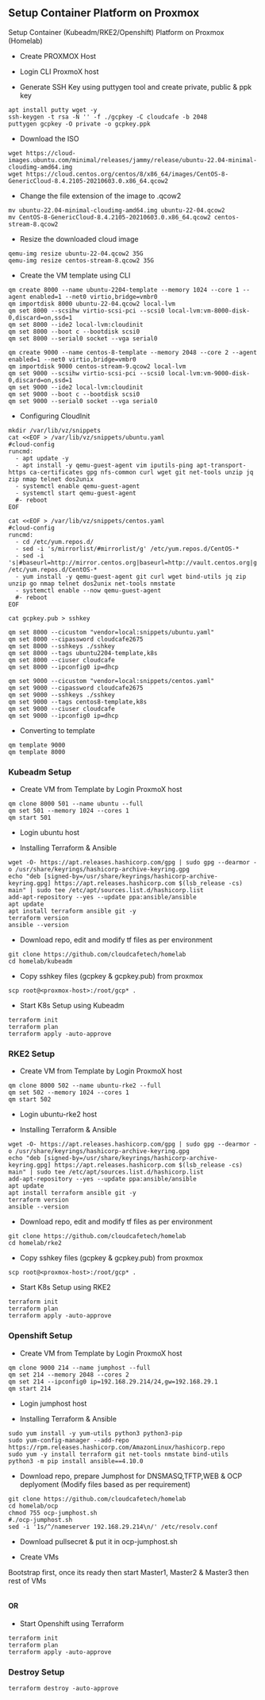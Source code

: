 ## Setup Container Platform on Proxmox
Setup Container (Kubeadm/RKE2/Openshift) Platform on Proxmox (Homelab)

- Create PROXMOX Host

- Login CLI ProxmoX host

- Generate SSH Key using puttygen tool and create private, public & ppk key

```
apt install putty wget -y
ssh-keygen -t rsa -N '' -f ./gcpkey -C cloudcafe -b 2048
puttygen gcpkey -O private -o gcpkey.ppk
```
- Download the ISO 

```
wget https://cloud-images.ubuntu.com/minimal/releases/jammy/release/ubuntu-22.04-minimal-cloudimg-amd64.img
wget https://cloud.centos.org/centos/8/x86_64/images/CentOS-8-GenericCloud-8.4.2105-20210603.0.x86_64.qcow2
```

- Change the file extension of the image to .qcow2

```
mv ubuntu-22.04-minimal-cloudimg-amd64.img ubuntu-22-04.qcow2
mv CentOS-8-GenericCloud-8.4.2105-20210603.0.x86_64.qcow2 centos-stream-8.qcow2
```

- Resize the downloaded cloud image

```
qemu-img resize ubuntu-22-04.qcow2 35G
qemu-img resize centos-stream-8.qcow2 35G
```

- Create the VM template using CLI

```
qm create 8000 --name ubuntu-2204-template --memory 1024 --core 1 --agent enabled=1 --net0 virtio,bridge=vmbr0
qm importdisk 8000 ubuntu-22-04.qcow2 local-lvm
qm set 8000 --scsihw virtio-scsi-pci --scsi0 local-lvm:vm-8000-disk-0,discard=on,ssd=1
qm set 8000 --ide2 local-lvm:cloudinit
qm set 8000 --boot c --bootdisk scsi0
qm set 8000 --serial0 socket --vga serial0

qm create 9000 --name centos-8-template --memory 2048 --core 2 --agent enabled=1 --net0 virtio,bridge=vmbr0
qm importdisk 9000 centos-stream-9.qcow2 local-lvm
qm set 9000 --scsihw virtio-scsi-pci --scsi0 local-lvm:vm-9000-disk-0,discard=on,ssd=1
qm set 9000 --ide2 local-lvm:cloudinit
qm set 9000 --boot c --bootdisk scsi0
qm set 9000 --serial0 socket --vga serial0
```

- Configuring CloudInit

```
mkdir /var/lib/vz/snippets
cat <<EOF > /var/lib/vz/snippets/ubuntu.yaml
#cloud-config
runcmd:
  - apt update -y
  - apt install -y qemu-guest-agent vim iputils-ping apt-transport-https ca-certificates gpg nfs-common curl wget git net-tools unzip jq zip nmap telnet dos2unix
  - systemctl enable qemu-guest-agent
  - systemctl start qemu-guest-agent
  #- reboot
EOF

cat <<EOF > /var/lib/vz/snippets/centos.yaml
#cloud-config
runcmd:
  - cd /etc/yum.repos.d/
  - sed -i 's/mirrorlist/#mirrorlist/g' /etc/yum.repos.d/CentOS-*
  - sed -i 's|#baseurl=http://mirror.centos.org|baseurl=http://vault.centos.org|g' /etc/yum.repos.d/CentOS-*
  - yum install -y qemu-guest-agent git curl wget bind-utils jq zip unzip go nmap telnet dos2unix net-tools nmstate
  - systemctl enable --now qemu-guest-agent
  #- reboot
EOF

cat gcpkey.pub > sshkey

qm set 8000 --cicustom "vendor=local:snippets/ubuntu.yaml"
qm set 8000 --cipassword cloudcafe2675
qm set 8000 --sshkeys ./sshkey
qm set 8000 --tags ubuntu2204-template,k8s
qm set 8000 --ciuser cloudcafe
qm set 8000 --ipconfig0 ip=dhcp

qm set 9000 --cicustom "vendor=local:snippets/centos.yaml"
qm set 9000 --cipassword cloudcafe2675
qm set 9000 --sshkeys ./sshkey
qm set 9000 --tags centos8-template,k8s
qm set 9000 --ciuser cloudcafe
qm set 9000 --ipconfig0 ip=dhcp
```
- Converting to template

```
qm template 9000
qm template 8000
```

### Kubeadm Setup

- Create VM from Template by Login ProxmoX host

```
qm clone 8000 501 --name ubuntu --full
qm set 501 --memory 1024 --cores 1
qm start 501
```

- Login ubuntu host

- Installing Terraform & Ansible

```
wget -O- https://apt.releases.hashicorp.com/gpg | sudo gpg --dearmor -o /usr/share/keyrings/hashicorp-archive-keyring.gpg
echo "deb [signed-by=/usr/share/keyrings/hashicorp-archive-keyring.gpg] https://apt.releases.hashicorp.com $(lsb_release -cs) main" | sudo tee /etc/apt/sources.list.d/hashicorp.list
add-apt-repository --yes --update ppa:ansible/ansible
apt update
apt install terraform ansible git -y
terraform version
ansible --version
```
- Download repo, edit and modify tf files as per environment

```
git clone https://github.com/cloudcafetech/homelab
cd homelab/kubeadm
```
- Copy sshkey files (gcpkey & gcpkey.pub) from proxmox

```scp root@<proxmox-host>:/root/gcp* .```

- Start K8s Setup using Kubeadm

```
terraform init
terraform plan 
terraform apply -auto-approve
```

### RKE2 Setup

- Create VM from Template by Login ProxmoX host

```
qm clone 8000 502 --name ubuntu-rke2 --full
qm set 502 --memory 1024 --cores 1
qm start 502
```

- Login ubuntu-rke2 host

- Installing Terraform & Ansible

```
wget -O- https://apt.releases.hashicorp.com/gpg | sudo gpg --dearmor -o /usr/share/keyrings/hashicorp-archive-keyring.gpg
echo "deb [signed-by=/usr/share/keyrings/hashicorp-archive-keyring.gpg] https://apt.releases.hashicorp.com $(lsb_release -cs) main" | sudo tee /etc/apt/sources.list.d/hashicorp.list
add-apt-repository --yes --update ppa:ansible/ansible
apt update
apt install terraform ansible git -y
terraform version
ansible --version
```

- Download repo, edit and modify tf files as per environment

```
git clone https://github.com/cloudcafetech/homelab
cd homelab/rke2
```

- Copy sshkey files (gcpkey & gcpkey.pub) from proxmox

```scp root@<proxmox-host>:/root/gcp* .```

- Start K8s Setup using RKE2

```
terraform init
terraform plan 
terraform apply -auto-approve
```

### Openshift Setup

- Create VM from Template by Login ProxmoX host

```
qm clone 9000 214 --name jumphost --full
qm set 214 --memory 2048 --cores 2
qm set 214 --ipconfig0 ip=192.168.29.214/24,gw=192.168.29.1
qm start 214
```

- Login jumphost host

- Installing Terraform & Ansible

```
sudo yum install -y yum-utils python3 python3-pip
sudo yum-config-manager --add-repo https://rpm.releases.hashicorp.com/AmazonLinux/hashicorp.repo
sudo yum -y install terraform git net-tools nmstate bind-utils
python3 -m pip install ansible==4.10.0
```

- Download repo, prepare Jumphost for DNSMASQ,TFTP,WEB & OCP deplyoment (Modify files based as per requirement)

```
git clone https://github.com/cloudcafetech/homelab
cd homelab/ocp
chmod 755 ocp-jumphost.sh
#./ocp-jumphost.sh
sed -i '1s/^/nameserver 192.168.29.214\n/' /etc/resolv.conf
```

- Download pullsecret & put it in ocp-jumphost.sh

- Create VMs

Bootstrap first, once its ready then start Master1, Master2 &  Master3 then rest of VMs

```

```

#### OR 

- Start Openshift using Terraform

```
terraform init
terraform plan 
terraform apply -auto-approve
```

### Destroy Setup 

```terraform destroy -auto-approve```

